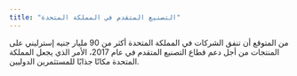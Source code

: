 ```yaml
---
title: "التصنيع المتقدم في المملكة المتحدة"
---
```


من المتوقع أن تنفق الشركات في المملكة المتحدة أكثر من 90 مليار جنيه إسترليني على المنتجات من أجل دعم قطاع التصنيع المتقدم في عام 2017، الأمر الذي يجعل المملكة المتحدة مكانًا جذابًا للمستثمرين الدوليين.
